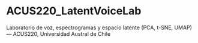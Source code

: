 # ACUS220_LatentVoiceLab
Laboratorio de voz, espectrogramas y espacio latente (PCA, t-SNE, UMAP) — ACUS220, Universidad Austral de Chile
